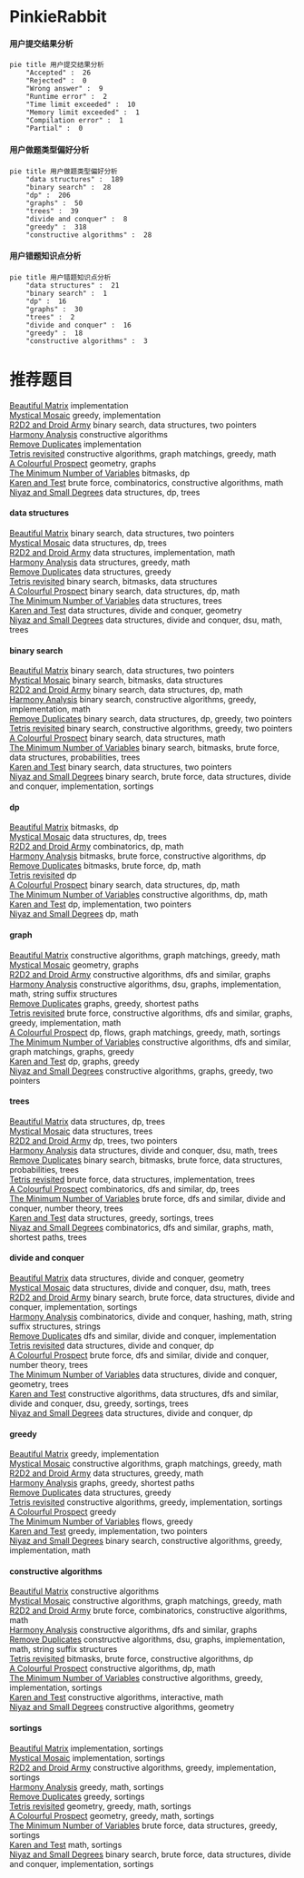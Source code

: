 # PinkieRabbit
<!-- tabs:start -->
#### **用户提交结果分析**

```mermaid
pie title 用户提交结果分析
    "Accepted" :  26
    "Rejected" :  0
    "Wrong answer" :  9
    "Runtime error" :  2
    "Time limit exceeded" :  10
    "Memory limit exceeded" :  1
    "Compilation error" :  1
    "Partial" :  0
```
#### **用户做题类型偏好分析**

```mermaid
pie title 用户做题类型偏好分析
    "data structures" :  189
    "binary search" :  28
    "dp" :  206
    "graphs" :  50
    "trees" :  39
    "divide and conquer" :  8
    "greedy" :  318
    "constructive algorithms" :  28
```
#### **用户错题知识点分析**

```mermaid
pie title 用户错题知识点分析
    "data structures" :  21
    "binary search" :  1
    "dp" :  16
    "graphs" :  30
    "trees" :  2
    "divide and conquer" :  16
    "greedy" :  18
    "constructive algorithms" :  3
```
<!-- tabs:end -->
# 推荐题目
[Beautiful Matrix](http://codeforces.com/problemset/problem/263/A)		implementation		  
[Mystical Mosaic](https://codeforces.com/contest/957/problem/B)		greedy,
                        implementation		  
[R2D2 and Droid Army](http://codeforces.com/problemset/problem/514/D)		binary search,
                        data structures,
                        two pointers		  
[Harmony Analysis](http://codeforces.com/problemset/problem/610/C)		constructive algorithms		  
[Remove Duplicates](http://codeforces.com/problemset/problem/978/A)		implementation		  
[Tetris revisited](http://codeforces.com/problemset/problem/86/B)		constructive algorithms,
                        graph matchings,
                        greedy,
                        math		  
[A Colourful Prospect](https://codeforces.com/contest/934/problem/E)		geometry,
                        graphs		  
[The Minimum Number of Variables](http://codeforces.com/problemset/problem/279/D)		bitmasks,
                        dp		  
[Karen and Test](http://codeforces.com/problemset/problem/815/B)		brute force,
                        combinatorics,
                        constructive algorithms,
                        math		  
[Niyaz and Small Degrees](http://codeforces.com/problemset/problem/1119/F)		data structures,
                        dp,
                        trees		  
<!-- tabs:start -->
#### **data structures**
[Beautiful Matrix](http://codeforces.com/problemset/problem/514/D)		binary search,
                        data structures,
                        two pointers		  
[Mystical Mosaic](http://codeforces.com/problemset/problem/1119/F)		data structures,
                        dp,
                        trees		  
[R2D2 and Droid Army](http://codeforces.com/problemset/problem/808/B)		data structures,
                        implementation,
                        math		  
[Harmony Analysis](http://codeforces.com/problemset/problem/1209/H)		data structures,
                        greedy,
                        math		  
[Remove Duplicates](http://codeforces.com/problemset/problem/1141/F2)		data structures,
                        greedy		  
[Tetris revisited](http://codeforces.com/problemset/problem/400/E)		binary search,
                        bitmasks,
                        data structures		  
[A Colourful Prospect](http://codeforces.com/problemset/problem/573/B)		binary search,
                        data structures,
                        dp,
                        math		  
[The Minimum Number of Variables](http://codeforces.com/problemset/problem/339/D)		data structures,
                        trees		  
[Karen and Test](http://codeforces.com/problemset/problem/678/F)		data structures,
                        divide and conquer,
                        geometry		  
[Niyaz and Small Degrees](http://codeforces.com/problemset/problem/603/E)		data structures,
                        divide and conquer,
                        dsu,
                        math,
                        trees		  
#### **binary search**
[Beautiful Matrix](http://codeforces.com/problemset/problem/514/D)		binary search,
                        data structures,
                        two pointers		  
[Mystical Mosaic](http://codeforces.com/problemset/problem/400/E)		binary search,
                        bitmasks,
                        data structures		  
[R2D2 and Droid Army](http://codeforces.com/problemset/problem/573/B)		binary search,
                        data structures,
                        dp,
                        math		  
[Harmony Analysis](http://codeforces.com/problemset/problem/1348/D)		binary search,
                        constructive algorithms,
                        greedy,
                        implementation,
                        math		  
[Remove Duplicates](http://codeforces.com/problemset/problem/1492/C)		binary search,
                        data structures,
                        dp,
                        greedy,
                        two pointers		  
[Tetris revisited](http://codeforces.com/problemset/problem/1463/D)		binary search,
                        constructive algorithms,
                        greedy,
                        two pointers		  
[A Colourful Prospect](http://codeforces.com/problemset/problem/1490/G)		binary search,
                        data structures,
                        math		  
[The Minimum Number of Variables](http://codeforces.com/problemset/problem/1479/D)		binary search,
                        bitmasks,
                        brute force,
                        data structures,
                        probabilities,
                        trees		  
[Karen and Test](http://codeforces.com/problemset/problem/1436/E)		binary search,
                        data structures,
                        two pointers		  
[Niyaz and Small Degrees](http://codeforces.com/problemset/problem/1461/D)		binary search,
                        brute force,
                        data structures,
                        divide and conquer,
                        implementation,
                        sortings		  
#### **dp**
[Beautiful Matrix](http://codeforces.com/problemset/problem/279/D)		bitmasks,
                        dp		  
[Mystical Mosaic](http://codeforces.com/problemset/problem/1119/F)		data structures,
                        dp,
                        trees		  
[R2D2 and Droid Army](http://codeforces.com/problemset/problem/1027/E)		combinatorics,
                        dp,
                        math		  
[Harmony Analysis](http://codeforces.com/problemset/problem/1151/B)		bitmasks,
                        brute force,
                        constructive algorithms,
                        dp		  
[Remove Duplicates](https://codeforces.com/contest/512/problem/B)		bitmasks,
                        brute force,
                        dp,
                        math		  
[Tetris revisited](http://codeforces.com/problemset/problem/268/D)		dp		  
[A Colourful Prospect](http://codeforces.com/problemset/problem/573/B)		binary search,
                        data structures,
                        dp,
                        math		  
[The Minimum Number of Variables](http://codeforces.com/problemset/problem/359/B)		constructive algorithms,
                        dp,
                        math		  
[Karen and Test](http://codeforces.com/problemset/problem/446/A)		dp,
                        implementation,
                        two pointers		  
[Niyaz and Small Degrees](http://codeforces.com/problemset/problem/1158/F)		dp,
                        math		  
#### **graph**
[Beautiful Matrix](http://codeforces.com/problemset/problem/86/B)		constructive algorithms,
                        graph matchings,
                        greedy,
                        math		  
[Mystical Mosaic](https://codeforces.com/contest/934/problem/E)		geometry,
                        graphs		  
[R2D2 and Droid Army](https://codeforces.com/contest/860/problem/D)		constructive algorithms,
                        dfs and similar,
                        graphs		  
[Harmony Analysis](http://codeforces.com/problemset/problem/441/D)		constructive algorithms,
                        dsu,
                        graphs,
                        implementation,
                        math,
                        string suffix structures		  
[Remove Duplicates](http://codeforces.com/problemset/problem/449/B)		graphs,
                        greedy,
                        shortest paths		  
[Tetris revisited](http://codeforces.com/problemset/problem/1487/C)		brute force,
                        constructive algorithms,
                        dfs and similar,
                        graphs,
                        greedy,
                        implementation,
                        math		  
[A Colourful Prospect](http://codeforces.com/problemset/problem/1437/C)		dp,
                        flows,
                        graph matchings,
                        greedy,
                        math,
                        sortings		  
[The Minimum Number of Variables](http://codeforces.com/problemset/problem/1470/D)		constructive algorithms,
                        dfs and similar,
                        graph matchings,
                        graphs,
                        greedy		  
[Karen and Test](http://codeforces.com/problemset/problem/1476/C)		dp,
                        graphs,
                        greedy		  
[Niyaz and Small Degrees](http://codeforces.com/problemset/problem/1304/D)		constructive algorithms,
                        graphs,
                        greedy,
                        two pointers		  
#### **trees**
[Beautiful Matrix](http://codeforces.com/problemset/problem/1119/F)		data structures,
                        dp,
                        trees		  
[Mystical Mosaic](http://codeforces.com/problemset/problem/339/D)		data structures,
                        trees		  
[R2D2 and Droid Army](http://codeforces.com/problemset/problem/581/F)		dp,
                        trees,
                        two pointers		  
[Harmony Analysis](http://codeforces.com/problemset/problem/603/E)		data structures,
                        divide and conquer,
                        dsu,
                        math,
                        trees		  
[Remove Duplicates](http://codeforces.com/problemset/problem/1479/D)		binary search,
                        bitmasks,
                        brute force,
                        data structures,
                        probabilities,
                        trees		  
[Tetris revisited](http://codeforces.com/problemset/problem/1511/C)		brute force,
                        data structures,
                        implementation,
                        trees		  
[A Colourful Prospect](http://codeforces.com/problemset/problem/1499/F)		combinatorics,
                        dfs and similar,
                        dp,
                        trees		  
[The Minimum Number of Variables](http://codeforces.com/problemset/problem/1491/E)		brute force,
                        dfs and similar,
                        divide and conquer,
                        number theory,
                        trees		  
[Karen and Test](http://codeforces.com/problemset/problem/1466/D)		data structures,
                        greedy,
                        sortings,
                        trees		  
[Niyaz and Small Degrees](http://codeforces.com/problemset/problem/1495/D)		combinatorics,
                        dfs and similar,
                        graphs,
                        math,
                        shortest paths,
                        trees		  
#### **divide and conquer**
[Beautiful Matrix](http://codeforces.com/problemset/problem/678/F)		data structures,
                        divide and conquer,
                        geometry		  
[Mystical Mosaic](http://codeforces.com/problemset/problem/603/E)		data structures,
                        divide and conquer,
                        dsu,
                        math,
                        trees		  
[R2D2 and Droid Army](http://codeforces.com/problemset/problem/1461/D)		binary search,
                        brute force,
                        data structures,
                        divide and conquer,
                        implementation,
                        sortings		  
[Harmony Analysis](http://codeforces.com/problemset/problem/1466/G)		combinatorics,
                        divide and conquer,
                        hashing,
                        math,
                        string suffix structures,
                        strings		  
[Remove Duplicates](http://codeforces.com/problemset/problem/1490/D)		dfs and similar,
                        divide and conquer,
                        implementation		  
[Tetris revisited](https://codeforces.com/contest/1483/problem/C)		data structures,
                        divide and conquer,
                        dp		  
[A Colourful Prospect](http://codeforces.com/problemset/problem/1491/E)		brute force,
                        dfs and similar,
                        divide and conquer,
                        number theory,
                        trees		  
[The Minimum Number of Variables](http://codeforces.com/problemset/problem/1303/G)		data structures,
                        divide and conquer,
                        geometry,
                        trees		  
[Karen and Test](http://codeforces.com/problemset/problem/1494/D)		constructive algorithms,
                        data structures,
                        dfs and similar,
                        divide and conquer,
                        dsu,
                        greedy,
                        sortings,
                        trees		  
[Niyaz and Small Degrees](http://codeforces.com/problemset/problem/1482/E)		data structures,
                        divide and conquer,
                        dp		  
#### **greedy**
[Beautiful Matrix](https://codeforces.com/contest/957/problem/B)		greedy,
                        implementation		  
[Mystical Mosaic](http://codeforces.com/problemset/problem/86/B)		constructive algorithms,
                        graph matchings,
                        greedy,
                        math		  
[R2D2 and Droid Army](http://codeforces.com/problemset/problem/1209/H)		data structures,
                        greedy,
                        math		  
[Harmony Analysis](http://codeforces.com/problemset/problem/449/B)		graphs,
                        greedy,
                        shortest paths		  
[Remove Duplicates](http://codeforces.com/problemset/problem/1141/F2)		data structures,
                        greedy		  
[Tetris revisited](http://codeforces.com/problemset/problem/1367/D)		constructive algorithms,
                        greedy,
                        implementation,
                        sortings		  
[A Colourful Prospect](http://codeforces.com/problemset/problem/1157/B)		greedy		  
[The Minimum Number of Variables](http://codeforces.com/problemset/problem/704/D)		flows,
                        greedy		  
[Karen and Test](http://codeforces.com/problemset/problem/381/A)		greedy,
                        implementation,
                        two pointers		  
[Niyaz and Small Degrees](http://codeforces.com/problemset/problem/1348/D)		binary search,
                        constructive algorithms,
                        greedy,
                        implementation,
                        math		  
#### **constructive algorithms**
[Beautiful Matrix](http://codeforces.com/problemset/problem/610/C)		constructive algorithms		  
[Mystical Mosaic](http://codeforces.com/problemset/problem/86/B)		constructive algorithms,
                        graph matchings,
                        greedy,
                        math		  
[R2D2 and Droid Army](http://codeforces.com/problemset/problem/815/B)		brute force,
                        combinatorics,
                        constructive algorithms,
                        math		  
[Harmony Analysis](https://codeforces.com/contest/860/problem/D)		constructive algorithms,
                        dfs and similar,
                        graphs		  
[Remove Duplicates](http://codeforces.com/problemset/problem/441/D)		constructive algorithms,
                        dsu,
                        graphs,
                        implementation,
                        math,
                        string suffix structures		  
[Tetris revisited](http://codeforces.com/problemset/problem/1151/B)		bitmasks,
                        brute force,
                        constructive algorithms,
                        dp		  
[A Colourful Prospect](http://codeforces.com/problemset/problem/359/B)		constructive algorithms,
                        dp,
                        math		  
[The Minimum Number of Variables](http://codeforces.com/problemset/problem/1367/D)		constructive algorithms,
                        greedy,
                        implementation,
                        sortings		  
[Karen and Test](http://codeforces.com/problemset/problem/727/C)		constructive algorithms,
                        interactive,
                        math		  
[Niyaz and Small Degrees](http://codeforces.com/problemset/problem/763/B)		constructive algorithms,
                        geometry		  
#### **sortings**
[Beautiful Matrix](http://codeforces.com/problemset/problem/15/A)		implementation,
                        sortings		  
[Mystical Mosaic](http://codeforces.com/problemset/problem/845/A)		implementation,
                        sortings		  
[R2D2 and Droid Army](http://codeforces.com/problemset/problem/1367/D)		constructive algorithms,
                        greedy,
                        implementation,
                        sortings		  
[Harmony Analysis](http://codeforces.com/problemset/problem/1165/E)		greedy,
                        math,
                        sortings		  
[Remove Duplicates](http://codeforces.com/problemset/problem/1445/A)		greedy,
                        sortings		  
[Tetris revisited](https://codeforces.com/contest/1496/problem/C)		geometry,
                        greedy,
                        math,
                        sortings		  
[A Colourful Prospect](http://codeforces.com/problemset/problem/1495/A)		geometry,
                        greedy,
                        math,
                        sortings		  
[The Minimum Number of Variables](http://codeforces.com/problemset/problem/1497/A)		brute force,
                        data structures,
                        greedy,
                        sortings		  
[Karen and Test](http://codeforces.com/problemset/problem/1427/A)		math,
                        sortings		  
[Niyaz and Small Degrees](http://codeforces.com/problemset/problem/1461/D)		binary search,
                        brute force,
                        data structures,
                        divide and conquer,
                        implementation,
                        sortings		  
<!-- tabs:end -->
